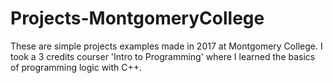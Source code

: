 # Projects-MontgomeryCollege
These are simple projects examples made in 2017 at Montgomery College. 
I took a 3 credits courser 'Intro to Programming' where I learned the basics of programming logic with C++.
